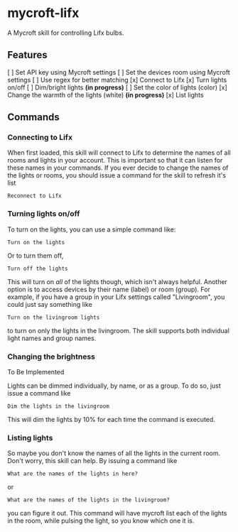 # mycroft-lifx

A Mycroft skill for controlling Lifx bulbs.

## Features

[ ] Set API key using Mycroft settings
[ ] Set the devices room using Mycroft settings
[ ] Use regex for better matching
[x] Connect to Lifx
[x] Turn lights on/off
[ ] Dim/bright lights **(in progress)**
[ ] Set the color of lights (color)
[x] Change the warmth of the lights (white) **(in progress)**
[x] List lights

## Commands

### Connecting to Lifx

When first loaded, this skill will connect to Lifx to determine the names of
all rooms and lights in your account. This is important so that it can listen
for these names in your commands. If you ever decide to change the names of the
lights or rooms, you should issue a command for the skill to refresh it's list

`Reconnect to Lifx`

### Turning lights on/off

To turn on the lights, you can use a simple command like:

`Turn on the lights`

Or to turn them off,

`Turn off the lights`

This will turn on _all_ of the lights though, which isn't always helpful.
Another option is to access devices by their name (label) or room (group). For
example, if you have a group in your Lifx settings called "Livingroom", you
could just say something like

`Turn on the livingroom lights`

to turn on only the lights in the livingroom. The skill supports both
individual light names and group names.

### Changing the brightness

To Be Implemented

Lights can be dimmed individually, by name, or as a group. To do so, just issue
a command like

`Dim the lights in the livingroom`

This will dim the lights by 10% for each time the command is executed.

### Listing lights

So maybe you don't know the names of all the lights in the current room. Don't
worry, this skill can help. By issuing a command like

`What are the names of the lights in here?`

or

`What are the names of the lights in the livingroom?`

you can figure it out. This command will have mycroft list each of the lights
in the room, while pulsing the light, so you know which one it is.